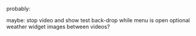 probably:

maybe:
  stop video and show test back-drop while menu is open
  optional weather widget
  images between videos?
